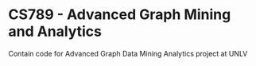 # CS789 - Advanced Graph Mining and Analytics
Contain code for Advanced Graph Data Mining Analytics project at UNLV
